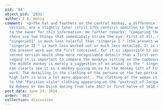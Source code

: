 ```yaml
---
pid: '64'
object_pid: '2931'
author: E.A. Honig
comment: '<p>The hat and feathers on the central monkey, a difference from the other
  version, are a slightly later (still 17th century) addition to the work. Our thanks
  to the owner for this information. He further remarks: "Comparing the two paintings,
  there are two things that immediately strike the eye. First of all, the coloring,
  "singerieII" is much less colorful than "singerie I " [the present work], secondly,
  "singerie II " is much less worked out or much less detailed. It is obvious that
  the present work was the first conceived, for it is impossible to imagine that a
  second version would show more recognisable details than a first version. To that
  regard it is important to compare the monkeys sitting on the cupboard. As where
  the middle monkey is merely a suggestion of an animal in the " singerie II ", one
  can clearly see it is a monkey giving an ox to the monkey left of him in the present
  work. The detailing in the clothing of the persons on the two portraits hanging
  high left is also a lot more apparent . The clothing of the woman is very similar
  to the "Parisian style" clothing appearing on the "portrait of Jacqueline van Caestre"
  by Rubens or Van Dijck dating from late 1617 or first halve of 1618.</p>'
post_date: June 24, 2014
order: '063'
collection: discussion
---
```


